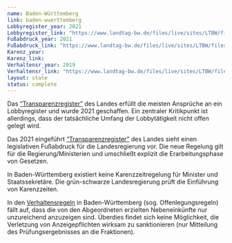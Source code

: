 ```yaml
---
name: Baden-Württemberg
link: baden-wuerttemberg
Lobbyregister_year: 2021
Lobbyregister_link: "https://www.landtag-bw.de/files/live/sites/LTBW/files/dokumente/WP16/Drucksachen/9000/16_9883_D.pdf"
Fußabdruck_year: 2021
Fußabdruck_link: "https://www.landtag-bw.de/files/live/sites/LTBW/files/dokumente/WP16/Drucksachen/9000/16_9883_D.pdf"
Karenz_year: 
Karenz_link: 
Verhaltensr_year: 2019
Verhaltensr_link: "https://www.landtag-bw.de/files/live/sites/LTBW/files/dokumente/rechtliche_grundlagen/Gesch%c3%a4ftsordnung.pdf"
layout: state
status: complete
---
```


Das [“Transparenzregister”](https://www.landtag-bw.de/files/live/sites/LTBW/files/dokumente/WP16/Drucksachen/9000/16_9883_D.pdf) des Landes erfüllt die meisten Ansprüche an ein Lobbyregister und wurde 2021 geschaffen. Ein zentraler Kritikpunkt ist allerdings, dass der tatsächliche Umfang der Lobbytätigkeit nicht offen gelegt wird.

Das 2021 eingeführt [“Transparenzregister”](https://www.landtag-bw.de/files/live/sites/LTBW/files/dokumente/WP16/Drucksachen/9000/16_9883_D.pdf) des Landes sieht einen legislativen Fußabdruck für die Landesregierung vor. Die neue Regelung gilt für die Regierung/Ministerien und umschließt explizit die Erarbeitungsphase von Gesetzen. 

In Baden-Württemberg existiert keine Karenzzeitregelung für Minister und Staatssekretäre. Die grün-schwarze Landesregierung prüft die Einführung von Karenzzeiten.

In den [Verhaltensregeln](https://www.landtag-bw.de/files/live/sites/LTBW/files/dokumente/rechtliche_grundlagen/Gesch%c3%a4ftsordnung.pdf) in Baden-Württemberg (sog. Offenlegungsregeln) fällt auf, dass die von den Abgeordneten erzielten Nebeneinkünfte nur unzureichend anzuzeigen sind. Überdies findet sich keine Möglichkeit, die Verletzung von Anzeigepflichten wirksam zu sanktionieren (nur Mitteilung des Prüfungsergebnisses an die Fraktionen).
